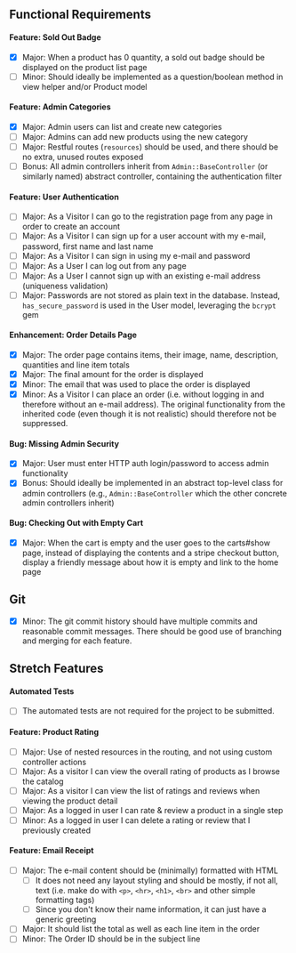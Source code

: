 ## Functional Requirements

#### Feature: Sold Out Badge

- [x] Major: When a product has 0 quantity, a sold out badge should be displayed on the product list page
- [ ] Minor: Should ideally be implemented as a question/boolean method in view helper and/or Product model

#### Feature: Admin Categories

- [x] Major: Admin users can list and create new categories
- [ ] Major: Admins can add new products using the new category
- [ ] Major: Restful routes (`resources`) should be used, and there should be no extra, unused routes exposed
- [ ] Bonus: All admin controllers inherit from `Admin::BaseController` (or similarly named) abstract controller, containing the authentication filter

#### Feature: User Authentication

- [ ] Major: As a Visitor I can go to the registration page from any page in order to create an account
- [ ] Major: As a Visitor I can sign up for a user account with my e-mail, password, first name and last name
- [ ] Major: As a Visitor I can sign in using my e-mail and password
- [ ] Major: As a User I can log out from any page
- [ ] Major: As a User I cannot sign up with an existing e-mail address (uniqueness validation)
- [ ] Major: Passwords are not stored as plain text in the database. Instead, `has_secure_password` is used in the User model, leveraging the `bcrypt` gem

#### Enhancement: Order Details Page

- [x] Major: The order page contains items, their image, name, description, quantities and line item totals
- [x] Major: The final amount for the order is displayed
- [x] Minor: The email that was used to place the order is displayed
- [x] Minor: As a Visitor I can place an order (i.e. without logging in and therefore without an e-mail address). The original functionality from the inherited code (even though it is not realistic) should therefore not be suppressed.

#### Bug: Missing Admin Security

- [x] Major: User must enter HTTP auth login/password to access admin functionality
- [x] Bonus: Should ideally be implemented in an abstract top-level class for admin controllers (e.g., `Admin::BaseController` which the other concrete admin controllers inherit)

#### Bug: Checking Out with Empty Cart

- [x] Major: When the cart is empty and the user goes to the carts#show page, instead of displaying the contents and a stripe checkout button, display a friendly message about how it is empty and link to the home page

## Git

- [x] Minor: The git commit history should have multiple commits and reasonable commit messages. There should be good use of branching and merging for each feature.

## Stretch Features

#### Automated Tests

- [ ] The automated tests are not required for the project to be submitted.

#### Feature: Product Rating

- [ ] Major: Use of nested resources in the routing, and not using custom controller actions
- [ ] Major: As a visitor I can view the overall rating of products as I browse the catalog
- [ ] Major: As a visitor I can view the list of ratings and reviews when viewing the product detail
- [ ] Major: As a logged in user I can rate & review a product in a single step
- [ ] Minor: As a logged in user I can delete a rating or review that I previously created

#### Feature: Email Receipt

- [ ] Major: The e-mail content should be (minimally) formatted with HTML
  - [ ] It does not need any layout styling and should be mostly, if not all, text (i.e. make do with `<p>`, `<hr>`, `<h1>`, `<br>` and other simple formatting tags)
  - [ ] Since you don't know their name information, it can just have a generic greeting
- [ ] Major: It should list the total as well as each line item in the order
- [ ] Minor: The Order ID should be in the subject line
